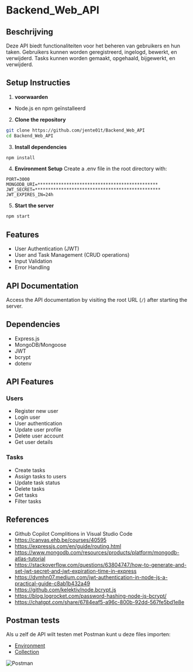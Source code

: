 # Backend_Web_API
 
## Beschrijving

Deze API biedt functionaliteiten voor het beheren van gebruikers en hun taken. 
Gebruikers kunnen worden geregistreerd, ingelogd, bewerkt, en verwijderd. 
Tasks kunnen worden gemaakt, opgehaald, bijgewerkt, en verwijderd. 


## Setup Instructies
1. **voorwaarden**
- Node.js en npm geïnstalleerd

2. **Clone the repository**
```bash
git clone https://github.com/jente01t/Backend_Web_API
cd Backend_Web_API
```

3. **Install dependencies**
```bash
npm install
```

4. **Environment Setup**
Create a .env file in the root directory with:

```env
PORT=3000
MONGODB_URI=**********************************************
JWT_SECRET=************************************************
JWT_EXPIRES_IN=24h
```

5. **Start the server**
```bash
npm start
```

## Features

- User Authentication (JWT)
- User and Task Management (CRUD operations)
- Input Validation
- Error Handling

## API Documentation

Access the API documentation by visiting the root URL (`/`) after starting the server.

## Dependencies

- Express.js
- MongoDB/Mongoose
- JWT
- bcrypt
- dotenv

## API Features

### Users
- Register new user
- Login user
- User authentication
- Update user profile
- Delete user account
- Get user details

### Tasks
- Create tasks
- Assign tasks to users
- Update task status
- Delete tasks
- Get tasks
- Filter tasks

## References

- Github Copilot Complitions in Visual Studio Code
- https://canvas.ehb.be/courses/40595
- https://expressjs.com/en/guide/routing.html
- https://www.mongodb.com/resources/products/platform/mongodb-atlas-tutorial
- https://stackoverflow.com/questions/63804747/how-to-generate-and-set-jwt-secret-and-jwt-expiration-time-in-express
- https://dvmhn07.medium.com/jwt-authentication-in-node-js-a-practical-guide-c8ab1b432a49
- https://github.com/kelektiv/node.bcrypt.js
- https://blog.logrocket.com/password-hashing-node-js-bcrypt/
- https://chatgpt.com/share/6784eaf5-a96c-800b-92dd-567fe5bd1e8e

## Postman tests

Als u zelf de API wilt testen met Postman kunt u deze files importen:
- [Environment](Postman/Backend%20API.postman_environment.json)
- [Collection](Postman/Backend%20API%20Tests.postman_collection.json) 


![Postman](https://github.com/user-attachments/assets/bd2cd740-cdba-42e3-9eae-734af2146e22)

